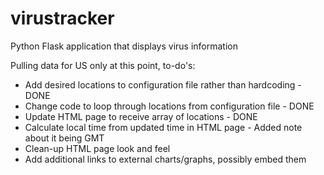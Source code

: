 # virustracker

Python Flask application that displays virus information

Pulling data for US only at this point, to-do's:
- Add desired locations to configuration file rather than hardcoding - DONE
- Change code to loop through locations from configuration file - DONE
- Update HTML page to receive array of locations - DONE
- Calculate local time from updated time in HTML page - Added note about it being GMT
- Clean-up HTML page look and feel
- Add additional links to external charts/graphs, possibly embed them